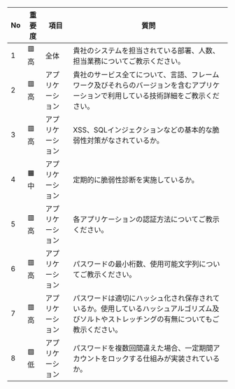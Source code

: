 | No | 重要度 | 項目 | 質問 |
|----|--------|------|------|
| 1  | 🟥 高  | 全体 | 貴社のシステムを担当されている部署、人数、担当業務についてご教示ください。 |
| 2  | 🟥 高  | アプリケーション | 貴社のサービス全てについて、言語、フレームワーク及びそれらのバージョンを含むアプリケーションで利用している技術詳細をご教示ください。 |
| 3  | 🟥 高  | アプリケーション | XSS、SQLインジェクションなどの基本的な脆弱性対策がなされているか。 |
| 4  | 🟧 中  | アプリケーション | 定期的に脆弱性診断を実施しているか。 |
| 5  | 🟥 高  | アプリケーション | 各アプリケーションの認証方法についてご教示ください。 |
| 6  | 🟥 高  | アプリケーション | パスワードの最小桁数、使用可能文字列についてご教示ください。 |
| 7  | 🟥 高  | アプリケーション | パスワードは適切にハッシュ化され保存されているか。使用しているハッシュアルゴリズム及びソルトやストレッチングの有無についてもご教示ください。 |
| 8  | 🟩 低  | アプリケーション | パスワードを複数回間違えた場合、一定期間アカウントをロックする仕組みが実装されているか。 |
